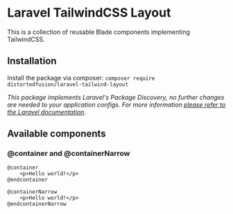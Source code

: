 # Laravel TailwindCSS Layout

This is a collection of reusable Blade components implementing TailwindCSS.

## Installation

Install the package via composer: `composer require distortedfusion/laravel-tailwind-layout`

*This package implements Laravel's Package Discovery, no further changes are needed to your application configs. For more information [please refer to the Laravel documentation](https://laravel.com/docs/packages#package-discovery).*

## Available components

### @container and @containerNarrow
```
@container
    <p>Hello world!</p>
@endcontainer
```

```
@containerNarrow
    <p>Hello world!</p>
@endcontainerNarrow
```

